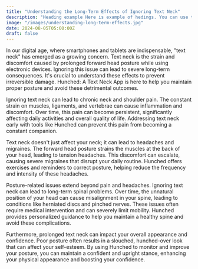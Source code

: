 ```yaml
---
title: "Understanding the Long-Term Effects of Ignoring Text Neck"
description: "Heading example Here is example of hedings. You can use this heading by following markdownify rules."
image: "/images/understanding-long-term-effects.jpg"
date: 2024-08-05T05:00:00Z
draft: false
---
```


In our digital age, where smartphones and tablets are indispensable, "text neck" has emerged as a growing concern. Text neck is the strain and discomfort caused by prolonged forward head posture while using electronic devices. Ignoring this issue can lead to severe long-term consequences. It's crucial to understand these effects to prevent irreversible damage. Hunched: A Text Neck App is here to help you maintain proper posture and avoid these detrimental outcomes.

Ignoring text neck can lead to chronic neck and shoulder pain. The constant strain on muscles, ligaments, and vertebrae can cause inflammation and discomfort. Over time, this pain can become persistent, significantly affecting daily activities and overall quality of life. Addressing text neck early with tools like Hunched can prevent this pain from becoming a constant companion.

Text neck doesn't just affect your neck; it can lead to headaches and migraines. The forward head posture strains the muscles at the back of your head, leading to tension headaches. This discomfort can escalate, causing severe migraines that disrupt your daily routine. Hunched offers exercises and reminders to correct posture, helping reduce the frequency and intensity of these headaches.

Posture-related issues extend beyond pain and headaches. Ignoring text neck can lead to long-term spinal problems. Over time, the unnatural position of your head can cause misalignment in your spine, leading to conditions like herniated discs and pinched nerves. These issues often require medical intervention and can severely limit mobility. Hunched provides personalized guidance to help you maintain a healthy spine and avoid these complications.

Furthermore, prolonged text neck can impact your overall appearance and confidence. Poor posture often results in a slouched, hunched-over look that can affect your self-esteem. By using Hunched to monitor and improve your posture, you can maintain a confident and upright stance, enhancing your physical appearance and boosting your confidence.